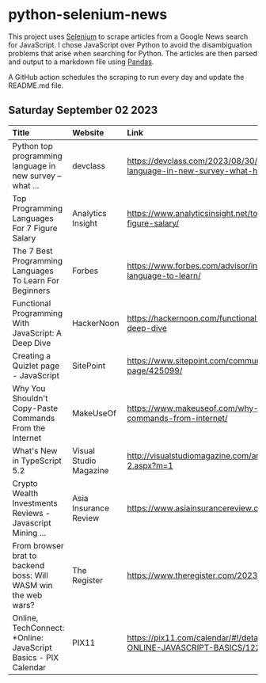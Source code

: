 # python-selenium-news

This project uses [Selenium](https://www.seleniumhq.org/) to scrape articles from a Google News search for JavaScript.
I chose JavaScript over Python to avoid the disambiguation problems that arise when searching for Python.
The articles are then parsed and output to a markdown file using [Pandas](https://pandas.pydata.org/).

A GitHub action schedules the scraping to run every day and update the README.md file.

## Saturday September 02 2023


| Title                                                          | Website                | Link                                                                                                       |
|:---------------------------------------------------------------|:-----------------------|:-----------------------------------------------------------------------------------------------------------|
| Python top programming language in new survey – what ...       | devclass               | https://devclass.com/2023/08/30/python-top-programming-language-in-new-survey-what-happened-to-javascript/ |
| Top Programming Languages For 7 Figure Salary                  | Analytics Insight      | https://www.analyticsinsight.net/top-programming-languages-for-7-figure-salary/                            |
| The 7 Best Programming Languages To Learn For Beginners        | Forbes                 | https://www.forbes.com/advisor/in/education/easiest-programming-language-to-learn/                         |
| Functional Programming With JavaScript: A Deep Dive            | HackerNoon             | https://hackernoon.com/functional-programming-with-javascript-a-deep-dive                                  |
| Creating a Quizlet page - JavaScript                           | SitePoint              | https://www.sitepoint.com/community/t/creating-a-quizlet-page/425099/                                      |
| Why You Shouldn't Copy-Paste Commands From the Internet        | MakeUseOf              | https://www.makeuseof.com/why-you-shouldnt-copy-paste-commands-from-internet/                              |
| What's New in TypeScript 5.2                                   | Visual Studio Magazine | http://visualstudiomagazine.com/articles/2023/08/28/typescript-5-2.aspx?m=1                                |
| Crypto Wealth Investments Reviews - Javascript Mining ...      | Asia Insurance Review  | https://www.asiainsurancereview.com/btc/iRI5iule.html                                                      |
| From browser brat to backend boss: Will WASM win the web wars? | The Register           | https://www.theregister.com/2023/09/01/web_assembly_wasm_column/                                           |
| Online, TechConnect: *Online: JavaScript Basics - PIX Calendar | PIX11                  | https://pix11.com/calendar/#!/details/ONLINE-TECHCONNECT-ONLINE-JAVASCRIPT-BASICS/12249233/2023-08-29T19   |